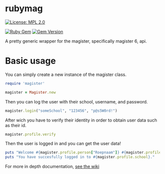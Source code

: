 # rubymag
[![License: MPL 2.0](https://img.shields.io/badge/License-MPL_2.0-brightgreen.svg)](https://opensource.org/licenses/MPL-2.0)

[![Ruby Gem](https://github.com/riley0122/rubymag/actions/workflows/gem-push.yml/badge.svg)](https://github.com/riley0122/rubymag/pkgs/rubygems/magister)
[![Gem Version](https://badge.fury.io/rb/magister.svg)](https://rubygems.org/gems/magister)

A pretty generic wrapper for the magister, specifically magister 6, api.

# Basic usage

You can simply create a new instance of the magister class.

```ruby
require 'magister'

magister = Magister.new
```

Then you can log the user with their school, username, and password.
```ruby
magister.login("someSchool", "123456", "p@s5W0rd!")
```

After wich you have to verify their identity in order to obtain user data such as their id.
```ruby
magister.profile.verify
```

Then the user is logged in and you can get the user data!
```ruby
puts "Welcome #{magister.profile.person["Roepnaam"]} #{magister.profile.person["Achternaam"]}!"
puts "You have succesfully logged in to #{magister.profile.school}."
```

For more in depth documentation, [see the wiki](https://github.com/riley0122/rubymag/wiki)
